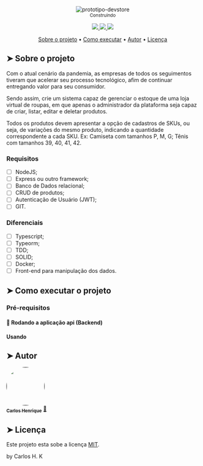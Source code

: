 <p align="center">
  <img alt="prototipo-devstore" src="https://user-images.githubusercontent.com/22691244/97096244-a90ec400-163f-11eb-8128-c1bc86768ee8.png">
  <br />
  <sub>Construindo<sub>
</p>
    
<p align="center">
  <a href="https://github.com/carloskotacho/devstore-api/blob/master/LICENSE">
      <img src="https://img.shields.io/github/license/carloskotacho/devstore-api?color=333&style=flat-square"/>
  </a>
  <a href="https://david-dm.org/carloskotacho/devstore-api">
      <img src="https://img.shields.io/david/peer/carloskotacho/devstore-api?color=333&label=prod&style=flat-square"/>
  </a>
  <a href="https://david-dm.org/carloskotacho/goomer-api?type=dev">
      <img src="https://img.shields.io/david/dev/carloskotacho/devstore-api?color=333&label=dev&style=flat-square"/>
  </a>
</p>

<p align="center">
 <a href="#-sobre-o-projeto">Sobre o projeto</a> •
 <a href="#-como-executar-o-projeto">Como executar</a> •
 <a href="#-autor">Autor</a> •
 <a href="#user-content--licença">Licença</a>
</p>

## ➤ Sobre o projeto

Com o atual cenário da pandemia, as empresas de todos os seguimentos tiveram que acelerar seu processo tecnológico, afim de continuar entregando valor para seu consumidor. 

Sendo assim, crie um sistema capaz de gerenciar o estoque de uma loja virtual de roupas, em que apenas o administrador da plataforma seja capaz de criar, listar, editar e deletar produtos. 

Todos os produtos devem apresentar a opção de cadastros de SKUs, ou seja, de variações do mesmo produto, indicando a quantidade correspondente a cada SKU. Ex: Camiseta com tamanhos P, M, G; Tênis com tamanhos 39, 40, 41, 42.

### Requisitos
 - [ ] NodeJS;
 - [ ] Express ou outro framework;
 - [ ] Banco de Dados relacional;
 - [ ] CRUD de produtos;
 - [ ] Autenticação de Usuário (JWT);
 - [ ] GIT.

### Diferenciais
- [ ] Typescript;
- [ ] Typeorm;
- [ ] TDD;
- [ ] SOLID;
- [ ] Docker;
- [ ] Front-end para manipulação dos dados.

## ➤ Como executar o projeto

### Pré-requisitos

#### 🧭 Rodando a aplicação api (Backend)

#### Usando

## ➤ Autor

<a href="">
 <img style="border-radius: 50%;" src="https://user-images.githubusercontent.com/22691244/91348568-58532a00-e7ba-11ea-80c0-a71cd2d86481.png" width="100px;" alt=""/>
 <br />
 <sub><b>Carlos Henrique</b></sub></a> <a href="#" title="Carlos">🚀</a>
 <br />

## ➤ Licença

Este projeto esta sobe a licença [MIT](./LICENSE).

by Carlos H. K
